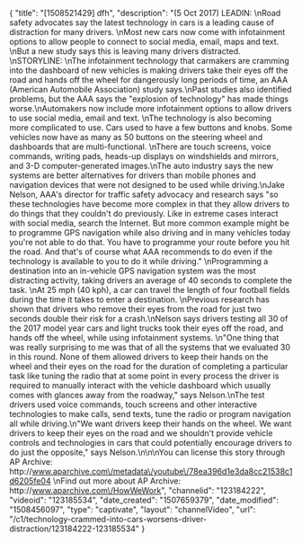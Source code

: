 {
    "title": "[1508521429] dfh",
    "description": "(5 Oct 2017) LEADIN: \nRoad safety advocates say the latest technology in cars is a leading cause of distraction for many drivers. \nMost new cars now come with infotainment options to allow people to connect to social media, email, maps and text.  \nBut a new study says this is leaving many drivers distracted. \nSTORYLINE: \nThe infotainment technology that carmakers are cramming into the dashboard of new vehicles is making drivers take their eyes off the road and hands off the wheel for dangerously long periods of time, an AAA (American Automobile Association) study says.\nPast studies also identified problems, but the AAA says the \"explosion of technology\" has made things worse.\nAutomakers now include more infotainment options to allow drivers to use social media, email and text. \nThe technology is also becoming more complicated to use. Cars used to have a few buttons and knobs. Some vehicles now have as many as 50 buttons on the steering wheel and dashboards that are multi-functional. \nThere are touch screens, voice commands, writing pads, heads-up displays on windshields and mirrors, and 3-D computer-generated images.\nThe auto industry says the new systems are better alternatives for drivers than mobile phones and navigation devices that were not designed to be used while driving.\nJake Nelson, AAA's director for traffic safety advocacy and research says \"so these technologies have become more complex in that they allow drivers to do things that they couldn't do previously. Like in extreme cases interact with social media, search the Internet. But more common example might be to programme GPS navigation while also driving and in many vehicles today you're not able to do that. You have to programme your route before you hit the road. And that's of course what AAA recommends to do even if the technology is available to you to do it while driving.\" \nProgramming a destination into an in-vehicle GPS navigation system was the most distracting activity, taking drivers an average of 40 seconds to complete the task. \nAt 25 mph (40 kph), a car can travel the length of four football fields during the time it takes to enter a destination. \nPrevious research has shown that drivers who remove their eyes from the road for just two seconds double their risk for a crash.\nNelson says drivers testing all 30 of the 2017 model year cars and light trucks took their eyes off the road, and hands off the wheel, while using infotainment systems. \n\"One thing that was really surprising to me was that of all the systems that we evaluated 30 in this round. None of them allowed drivers to keep their hands on the wheel and their eyes on the road for the duration of completing a particular task like tuning the radio that at some point in every process the driver is required to manually interact with the vehicle dashboard which usually comes with glances away from the roadway,\" says Nelson.\nThe test drivers used voice commands, touch screens and other interactive technologies to make calls, send texts, tune the radio or program navigation all while driving.\n\"We want drivers keep their hands on the wheel. We want drivers to keep their eyes on the road and we shouldn't provide vehicle controls and technologies in cars that could potentially encourage drivers to do just the opposite,\" says Nelson.\n\n\nYou can license this story through AP Archive: http:\/\/www.aparchive.com\/metadata\/youtube\/78ea396d1e3da8cc21538c1d6205fe04 \nFind out more about AP Archive: http:\/\/www.aparchive.com\/HowWeWork",
    "channelid": "123184222",
    "videoid": "123185534",
    "date_created": "1507659379",
    "date_modified": "1508456097",
    "type": "captivate",
    "layout": "channelVideo",
    "url": "\/c1\/technology-crammed-into-cars-worsens-driver-distraction\/123184222-123185534"
}